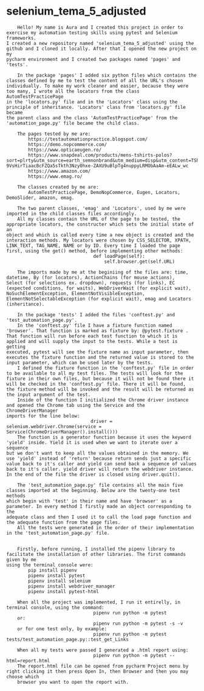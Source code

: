 # selenium_tema_5_adjusted



        Hello! My name is Aura and I created this project in order to exercise my automation testing skills using pytest and Selenium frameworks. 
    I created a new repository named 'selenium_tema_5_adjusted' using the github and I cloned it locally. After that I opened the new project on my 
    pycharm environment and I created two packages named 'pages' and 'tests'. 

        In the package 'pages' I added six python files which contains the classes defined by me to test the content of all the URL's chosen 
    individually. To make my work cleaner and easier, because they were too many, I wrote all the locators from the class AutomTestPracticePage
    in the 'locators.py' file and in the 'Locators' class using the principle of inheritance. 'Locators' class from 'locators.py' file became 
    the parent class and the class 'AutomTestPracticePage' from the 'automation_page.py' file became the child class. 

        The pages tested by me are:
            https://testautomationpractice.blogspot.com/
            https://demo.nopcommerce.com/
            https://www.opticaeugen.ro/
            https://www.snapdeal.com/products/mens-tshirts-polos?sort=plrty&utm_source=earth_semnonbrand&utm_medium=disp&utm_content=TShirts&utm_campaign=menapparel&utm_term=24101418888&gclid=Cj0KCQjwyMiTBhDKARIsAAJ-9VsHirTiaacBcFZQa5sTkth3Nzy0hxe-ZAXU9uBlpTg4nuppyLRMObAaAm-eEALw_wc
            https://www.amazon.com/
            https://www.emag.ro/

        The classes created by me are:
            AutomTestPracticePage, DemoNopCommerce, Eugen, Locators, DemoSlider, amazon, emag.

        The two parent classes, 'emag' and 'Locators', used by me were imported in the child classes files accordingly.
        All my classes contain the URL of the page to be tested, the appropriate locators, the constructer which sets the initial state of an 
    object and which is called every time a new object is created and the interaction methods. My locators were chosen by CSS_SELECTOR, XPATH, 
    LINK_TEXT, TAG_NAME, NAME or by ID. Every time I loaded the page first, using the get() method, before implementing other methods:     
                                    def loadPage(self):
                                        self.browser.get(self.URL)

        The imports made by me at the beginiing of the files are: time, datetime, By (for locators), ActionChains (for mouse actions), 
    Select (for selections ex. dropdown), requests (for links), EC (expected conditions, for waits), WebDriverWait (for explicit wait), 
    NoSuchElementException, ElementNotVisibleException, ElementNotSelectableException (for explicit wait), emag and Locators (inheritance).

        In the package 'tests' I added the files 'conftest.py' and 'test_automation_page.py'.
        In the 'conftest.py' file I have a fixture function named 'browser'. That function is marked as fixture by: @pytest.fixture .
    That function will run before each test function to which it is applied and will supply the input to the tests. While a test is getting 
    executed, pytest will see the fixture name as input parameter, then executes the fixture function and the returned value is stored to the 
    input parameter, which can be used later by the tests. 
        I defined the fixture function in the 'conftest.py' file in order to be available to all my test files. The tests will look for the 
    fixture in their own files, but because it will not be found there it will be checked in the 'conftest.py' file. There it will be found, 
    the fixture method will be invoked and the result will be returned as the input argument of the test.
        Inside of the function I initialized the Chrome driver instance and opened the Chrome tab using the Service and the ChromeDriverManager 
    imports for the line below:
                                   driver = selenium.webdriver.Chrome(service = Service(ChromeDriverManager().install()))
        The function is a generator function because it uses the keyword 'yield' inside. Yield it is used when we want to iterate over a sequence 
    but we don't want to keep all the values obtained in the memory. We use 'yield' instead of 'return' because return sends just a specific 
    value back to it's caller and yield can send back a sequence of values back to it's caller. yield driver will return the webdriver instance.
    In the end of the file the driver is closed using driver.quit().
        
        The 'test_automation_page.py' file contains all the main five classes imported at the beginning. Below are the twenty-one test methods 
    which begin with 'test' in their name and have 'browser' as a parameter. In every method I firstly made an object corresponding to the  
    adequate class and then I used it to call the load page function and the adequate function from the page files. 
        All the tests were generated in the order of their implementation in the 'test_automation_page.py' file.


        Firstly, before running, I installed the pipenv library to facilitate the installation of other libraries. The first commands given by me 
    using the terminal console were:
            pip install pipenv
            pipenv install pytest
            pipenv install selenium
            pipenv install webdriver_manager
            pipenv install pytest-html

        When all the project was implemented, I run it entirelly, in terminal console, using the command:
                                    pipenv run python -m pytest
        or:
                                    pipenv run python -m pytest -s -v
        or for one test only, by example:
                                    pipenv run python -m pytest tests/test_automation_page.py::test_get_Links
        
        When all my tests were passed I generated a .html report using:
                                    pipenv run python -m pytest --html=report.html
        The report.html file can be opened from pycharm Project menu by right clicking it then press Open In, then Browser and then you may choose which
        browser you want to open the report with.   

